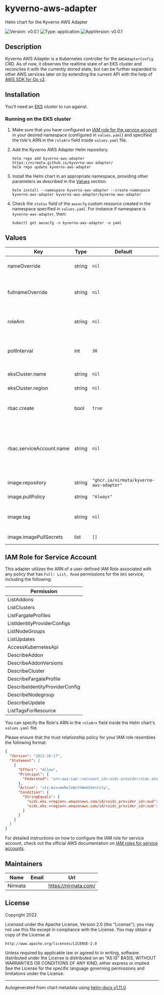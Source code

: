 # kyverno-aws-adapter

Helm chart for the Kyverno AWS Adapter

![Version: v0.0.1](https://img.shields.io/badge/Version-v0.0.1-informational?style=flat-square) ![Type: application](https://img.shields.io/badge/Type-application-informational?style=flat-square) ![AppVersion: v0.0.1](https://img.shields.io/badge/AppVersion-v0.0.1-informational?style=flat-square)

## Description

Kyverno AWS Adapter is a Kubernetes controller for the `AWSAdapterConfig` CRD. As of now, it observes the realtime state of an EKS cluster and reconciles it with the currently stored state, but can be further expanded to other AWS services later on by extending the current API with the help of [AWS SDK for Go v2](https://github.com/aws/aws-sdk-go-v2).

## Installation

You’ll need an [EKS](https://aws.amazon.com/eks/) cluster to run against.

### Running on the EKS cluster

1. Make sure that you have configured an [IAM role for the service account](#IAM-Role-for-Service-Account) in your desired namespace (configured in `values.yaml`) and specified the role's ARN in the `roleArn` field inside `values.yaml` file.

2. Add the Kyverno AWS Adapter Helm repository.
    ```console
    helm repo add kyverno-aws-adapter https://nirmata.github.io/kyverno-aws-adapter/
    helm repo update kyverno-aws-adapter
    ```

3. Install the Helm chart in an appropriate namespace, providing other parameters as described in the [Values](#values) section.
    ```console
    helm install --namespace kyverno-aws-adapter --create-namespace kyverno-aws-adapter kyverno-aws-adapter/kyverno-aws-adapter
    ```

4. Check the `status` field of the `awsacfg` custom resource created in the namespace specified in `values.yaml`. For instance if namespace is `kyverno-aws-adapter`, then:
    ```console
    kubectl get awsacfg -n kyverno-aws-adapter -o yaml
    ```

## Values

| Key | Type | Default | Description |
|-----|------|---------|-------------|
| nameOverride | string | `nil` | Override the name of the chart |
| fullnameOverride | string | `nil` | Override the expanded name of the chart |
| roleArn | string | `nil` | Role for accessing AWS API (REQUIRED) |
| pollInterval | int | `30` | Interval at which the controller reconciles in minutes |
| eksCluster.name | string | `nil` | EKS cluster name |
| eksCluster.region | string | `nil` | EKS cluster region |
| rbac.create | bool | `true` | Enable RBAC resources creation |
| rbac.serviceAccount.name | string | `nil` | Service account name, you MUST provide one when `rbac.create` is set to `false` |
| image.repository | string | `"ghcr.io/nirmata/kyverno-aws-adapter"` | Image repository |
| image.pullPolicy | string | `"Always"` | Image pull policy |
| image.tag | string | `nil` | Image tag (defaults to chart app version) |
| image.imagePullSecrets | list | `[]` | Image pull secrets |

## IAM Role for Service Account

This adapter utilizes the ARN of a user-defined IAM Role associated with any policy that has `Full: List, Read` permissions for the `EKS` service, including the following:

| Permission |
| --- |
| ListAddons |
| ListClusters |
| ListFargateProfiles |
| ListIdentityProviderConfigs |
| ListNodeGroups |
| ListUpdates |
| AccessKubernetesApi |
| DescribeAddon |
| DescribeAddonVersions |
| DescribeCluster |
| DescribeFargateProfile |
| DescribeIdentityProviderConfig |
| DescribeNodegroup |
| DescribeUpdate |
| ListTagsForResource |

You can specify the Role's ARN in the `roleArn` field inside the Helm chart's `values.yaml` file.

Please ensure that the trust relationship policy for your IAM role resembles the following format:
```json
{
  "Version": "2012-10-17",
  "Statement": [
    {
      "Effect": "Allow",
      "Principal": {
        "Federated": "arn:aws:iam::<account_id>:oidc-provider/oidc.eks.<region>.amazonaws.com/id/<oidc_provider_id>"
      },
      "Action": "sts:AssumeRoleWithWebIdentity",
      "Condition": {
        "StringEquals": {
          "oidc.eks.<region>.amazonaws.com/id/<oidc_provider_id>:aud": "sts.amazonaws.com",
          "oidc.eks.<region>.amazonaws.com/id/<oidc_provider_id>:sub": "system:serviceaccount:<namespace>:<service_account>"
        }
      }
    }
  ]
}
```

For detailed instructions on how to configure the IAM role for service account, check out the official AWS documentation on [IAM roles for service accounts](https://docs.aws.amazon.com/eks/latest/userguide/associate-service-account-role.html).

## Maintainers

| Name | Email | Url |
| ---- | ------ | --- |
| Nirmata |  | <https://nirmata.com/> |

## License

Copyright 2022.

Licensed under the Apache License, Version 2.0 (the "License");
you may not use this file except in compliance with the License.
You may obtain a copy of the License at

    http://www.apache.org/licenses/LICENSE-2.0

Unless required by applicable law or agreed to in writing, software
distributed under the License is distributed on an "AS IS" BASIS,
WITHOUT WARRANTIES OR CONDITIONS OF ANY KIND, either express or implied.
See the License for the specific language governing permissions and
limitations under the License.

----------------------------------------------
Autogenerated from chart metadata using [helm-docs v1.11.0](https://github.com/norwoodj/helm-docs/releases/v1.11.0)
